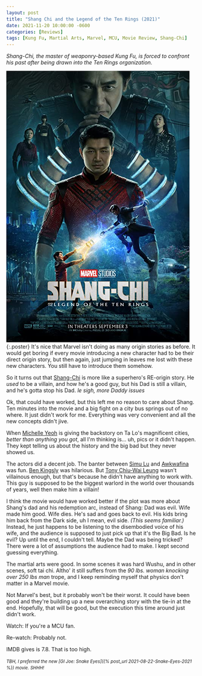 ```yaml
---
layout: post
title: "Shang Chi and the Legend of the Ten Rings (2021)"
date: 2021-11-20 10:00:00 -0600
categories: [Reviews]
tags: [Kung Fu, Martial Arts, Marvel, MCU, Movie Review, Shang-Chi]
---
```


*Shang-Chi, the master of weaponry-based Kung Fu, is forced to confront his past after being drawn into the Ten Rings organization.*

![Shang-Chi poster](/assets/2021/11/shang-chi-2021.jpg){:.poster} It's nice that Marvel isn't doing as many origin stories as before. It would get boring if every movie introducing a new character had to be their direct origin story, but then again, just jumping in leaves me lost with these new characters. You still have to introduce them somehow.

So it turns out that [Shang-Chi](https://www.imdb.com/title/tt9376612/) is more like a superhero's RE-origin story. He *used* to be a villain, and how he's a good guy, but his Dad is still a villain, and he's gotta stop his Dad. *le sigh, more Daddy issues*

Ok, that could have worked, but this left me no reason to care about Shang. Ten minutes into the movie and a big fight on a city bus springs out of no where. It just didn't work for me. Everything was very convenient and all the new concepts didn't jive.

When [Michelle Yeoh](https://www.imdb.com/name/nm0000706/) is giving the backstory on Ta Lo's magnificent cities, *better than anything you got*, all I'm thinking is... uh, pics or it didn't happen. They kept telling us about the history and the big bad but they never showed us.

The actors did a decent job. The banter between [Simu Lu](https://www.imdb.com/name/nm4855517/) and [Awkwafina](https://www.imdb.com/name/nm5377144/) was fun. [Ben Kingsly](https://www.imdb.com/name/nm0001426/) was hilarious. But [Tony Chiu-Wai Leung](https://www.imdb.com/name/nm0504897/) wasn't villainous enough, but that's because he didn't have anything to work with. This guy is supposed to be the biggest warlord in the world over thousands of years, well then make him a villain!

I think the movie would have worked better if the plot was more about Shang's dad and his redemption arc, instead of Shang: Dad was evil. Wife made him good. Wife dies. He's sad and goes back to evil. His kids bring him back from the Dark side, uh I mean, evil side. *(This seems familiar.)* Instead, he just happens to be listening to the disembodied voice of his wife, and the audience is supposed to just pick up that it's the Big Bad. Is he evil? Up until the end, I couldn't tell. Maybe the Dad was being tricked? There were a lot of assumptions the audience had to make. I kept second guessing everything.

The martial arts were good. In some scenes it was hard Wushu, and in other scenes, soft tai chi. Altho' it still suffers from the *90 lbs. woman knocking over 250 lbs man* trope, and I keep reminding myself that physics don't matter in a Marvel movie.

Not Marvel's best, but it probably won't be their worst. It could have been good and they're building up a new overarching story with the tie-in at the end. Hopefully, that will be good, but the execution this time around just didn't work.

Watch: If you're a MCU fan.

Re-watch: Probably not.

IMDB gives is 7.8. That is too high.

<small>*TBH, I preferred the new [GI Joe: Snake Eyes]({% post_url 2021-08-22-Snake-Eyes-2021 %}) movie. SHHH!*</small>
